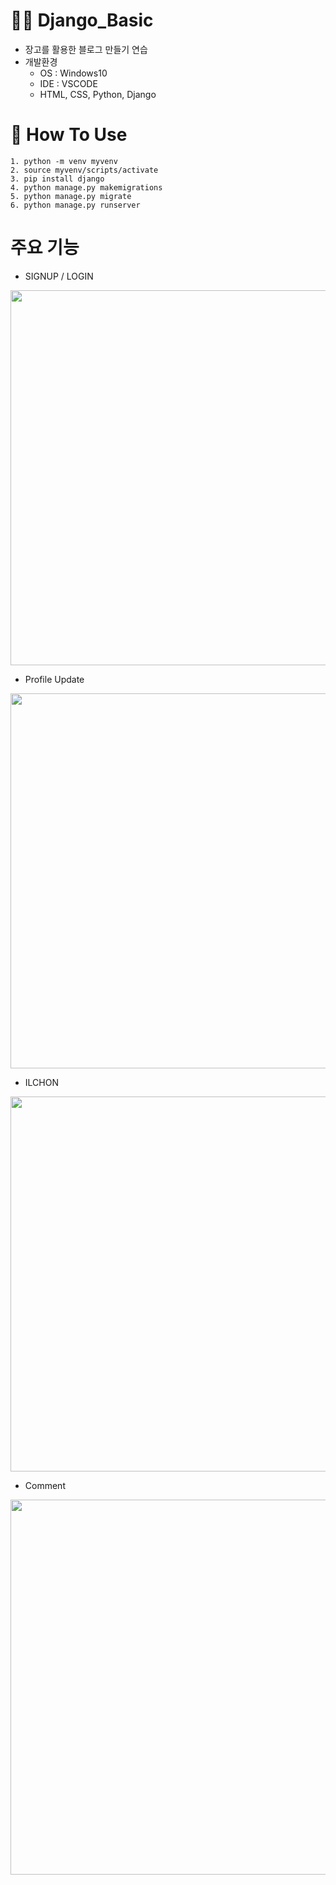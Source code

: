 # 🚀🎯 Django_Basic
- 장고를 활용한 블로그 만들기 연습
- 개발환경
  - OS : Windows10
  - IDE : VSCODE
  - HTML, CSS, Python, Django

# 📝 How To Use
```
1. python -m venv myvenv
2. source myvenv/scripts/activate
3. pip install django
4. python manage.py makemigrations
5. python manage.py migrate
6. python manage.py runserver

```

# 주요 기능

- SIGNUP / LOGIN

<p align="center"><img width="600" src="https://user-images.githubusercontent.com/59468442/103202850-e725ae00-4936-11eb-89f3-b6393f78b937.png">


- Profile Update

<p align="center"><img width="600" src="https://user-images.githubusercontent.com/57563053/103130152-d5e26480-46de-11eb-99ad-58a688ab7dd1.gif">


- ILCHON

<p align="center"><img width="600" src="https://user-images.githubusercontent.com/57563053/103130250-3ec9dc80-46df-11eb-972b-5fe48bdb570f.png">


- Comment

<p align="center"><img width="600" src="https://user-images.githubusercontent.com/57563053/103130823-a4b76380-46e1-11eb-9b9c-d45e798d355a.png">

